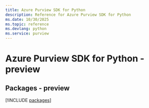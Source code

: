 ```yaml
---
title: Azure Purview SDK for Python
description: Reference for Azure Purview SDK for Python
ms.date: 10/30/2025
ms.topic: reference
ms.devlang: python
ms.service: purview
---
```

# Azure Purview SDK for Python - preview
## Packages - preview
[!INCLUDE [packages](purview-index.md)]